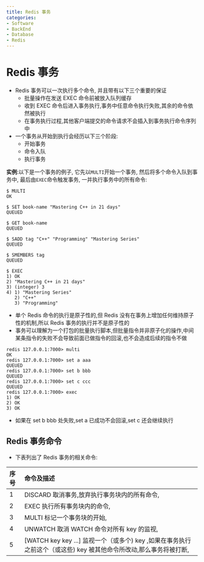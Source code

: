 ```yaml
---
title: Redis 事务
categories:
- Software
- BackEnd
- Database
- Redis
---
```

# Redis 事务

- Redis 事务可以一次执行多个命令, 并且带有以下三个重要的保证
    - 批量操作在发送 EXEC 命令前被放入队列缓存
    - 收到 EXEC 命令后进入事务执行,事务中任意命令执行失败,其余的命令依然被执行
    - 在事务执行过程,其他客户端提交的命令请求不会插入到事务执行命令序列中
- 一个事务从开始到执行会经历以下三个阶段:
    - 开始事务
    - 命令入队
    - 执行事务

**实例**:以下是一个事务的例子, 它先以`MULTI`开始一个事务, 然后将多个命令入队到事务中, 最后由`EXEC`命令触发事务, 一并执行事务中的所有命令:

```
$ MULTI
OK

$ SET book-name "Mastering C++ in 21 days"
QUEUED

$ GET book-name
QUEUED

$ SADD tag "C++" "Programming" "Mastering Series"
QUEUED

$ SMEMBERS tag
QUEUED

$ EXEC
1) OK
2) "Mastering C++ in 21 days"
3) (integer) 3
4) 1) "Mastering Series"
   2) "C++"
   3) "Programming"
```

- 单个 Redis 命令的执行是原子性的,但 Redis 没有在事务上增加任何维持原子性的机制,所以 Redis 事务的执行并不是原子性的
- 事务可以理解为一个打包的批量执行脚本,但批量指令并非原子化的操作,中间某条指令的失败不会导致前面已做指令的回滚,也不会造成后续的指令不做

```
redis 127.0.0.1:7000> multi
OK
redis 127.0.0.1:7000> set a aaa
QUEUED
redis 127.0.0.1:7000> set b bbb
QUEUED
redis 127.0.0.1:7000> set c ccc
QUEUED
redis 127.0.0.1:7000> exec
1) OK
2) OK
3) OK
```

- 如果在 set b bbb 处失败,set a 已成功不会回滚,set c 还会继续执行

## Redis 事务命令

- 下表列出了 Redis 事务的相关命令:

| 序号 | 命令及描述                                                   |
| :--- | :----------------------------------------------------------- |
| 1    | DISCARD  取消事务,放弃执行事务块内的所有命令,                |
| 2    | EXEC  执行所有事务块内的命令,                                |
| 3    | MULTI  标记一个事务块的开始,                                 |
| 4    | UNWATCH  取消 WATCH 命令对所有 key 的监视,                   |
| 5    | [WATCH key key ...\]  监视一个（或多个) key ,如果在事务执行之前这个（或这些) key 被其他命令所改动,那么事务将被打断, |